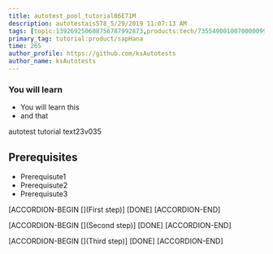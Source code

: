 ```yaml
---
title: autotest_pool_tutorial86E71M
description: autotestais578_5/29/2019 11:07:13 AM
tags: [topic:139269250608756787992873,products:tech/73554900100700000996,tutorial:experience/advanced]
primary_tag: tutorial:product/sapHana
time: 265
author_profile: https://github.com/ksAutotests
author_name: ksAutotests
---
```

### You will learn
- You will learn this
- and that

autotest tutorial text23v035

## Prerequisites
- Prerequisute1
- Prerequisute2
- Prerequisute3

[ACCORDION-BEGIN [](First step)]
[DONE]
[ACCORDION-END]

[ACCORDION-BEGIN [](Second step)]
[DONE]
[ACCORDION-END]

[ACCORDION-BEGIN [](Third step)]
[DONE]
[ACCORDION-END]

